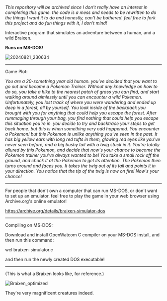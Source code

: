 *This repository will be archived since I don't really have an interest in completing this game. the code is a mess and needs to be rewritten to do the things I want it to do and honestly, can't be bothered. feel free to fork this project and do fun things with it, I don't mind!*

Interactive program that simulates an adventure between a human, and a wild Braixen.

**Runs on MS-DOS!**

![20240821_230634](https://github.com/user-attachments/assets/b6713e4f-05f7-4ac8-ade0-990687b0a2b3)


_______________________________________________________________________________________________

Game Plot: 

*You are a 20-something year old human. you've decided that you want to go out and become a Pokemon Trainer.
Without any knowledge on how to do so, you take a hike to the nearest patch of grass you can find, and start walking around aimlessly until you can encounter a wild Pokemon.
Unfortunately, you lost track of where you were wandering and ended up deep in a forest, all by yourself. You look inside of the backpack you brought with you for anything that could help you escape the forest.
After rummaging through your bag, you find nothing that could help you escape this situation you're in. you decide to try and backtrace your steps to get back home. but this is when something very odd happened.
You encounter a Pokemon! but this Pokemon is unlike anything you've seen in the past.
It has big yellow ears with long red tufts in them, glowing red eyes like you've never seen before, and a big bushy tail with a twig stuck in it.
You're totally allured by this Pokemon, and decide that now's your chance to become the Pokemon trainer you've always wanted to be!
You take a small rock off the ground, and chuck it at the Pokemon to get its attention.
The Pokemon then turns around and faces you. It takes the twig out of its tail and points it in your direction. You notice that the tip of the twig is now on fire! Now's your chance!*

_______________________________________________________________________________________________

For people that don't own a computer that can run MS-DOS, or don't want to set up an emulator. feel free to play the game in your web browser using Archive.org's online emulator!

https://archive.org/details/braixen-simulator-dos

_______________________________________________________________________________________________

Compiling on MS-DOS:

Download and install OpenWatcom C compiler on your MS-DOS install, and then run this command:

wcl braixen-simulator.c

and then run the newly created DOS executable!

_______________________________________________________________________________________________

(This is what a Braixen looks like, for reference.)

![Braixen_optimized](https://github.com/user-attachments/assets/664c644d-8232-486a-82ae-54783d6dd094)

They're very magnificent creatures indeed.
